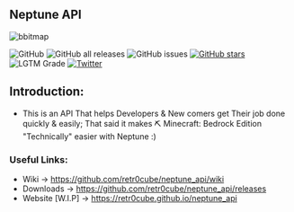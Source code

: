 ## Neptune API

![bbitmap](https://user-images.githubusercontent.com/61835816/116114564-ff20fa80-a6a8-11eb-8b30-a48b5eb68522.png)


![GitHub](https://img.shields.io/github/license/retr0cube/neptune_api?color=red&label=Repo%20License&style=flat-square) ![GitHub all releases](https://img.shields.io/github/downloads/retr0cube/neptune_api/total?color=blue&label=Downloads&style=flat-square) ![GitHub issues](https://img.shields.io/github/issues/retr0cube/neptune_api?color=green&label=Issues&style=flat-square) [![GitHub stars](https://img.shields.io/github/stars/retr0cube/neptune_api?color=yellow&label=Stars&style=flat-square)](https://github.com/retr0cube/neptune_api/stargazers) ![LGTM Grade](https://img.shields.io/lgtm/grade/python/github/retr0cube/neptune_api?label=Code%20Quality%20&style=flat-square) [![Twitter](https://img.shields.io/twitter/url?style=social&url=https%3A%2F%2Ftwitter.com%2FPillagerThe%2F)](https://twitter.com/intent/tweet?text=Wow:&url=https%3A%2F%2Fgithub.com%2Fretr0cube%2Fneptune_api.git) 

## Introduction:
 - This is an API That helps Developers & New comers get Their job done quickly & easily; That said it makes ⛏ Minecraft: Bedrock Edition "Technically" easier
 with Neptune :)


### Useful Links:


- Wiki -> https://github.com/retr0cube/neptune_api/wiki
- Downloads -> https://github.com/retr0cube/neptune_api/releases
- Website [W.I.P] -> https://retr0cube.github.io/neptune_api
